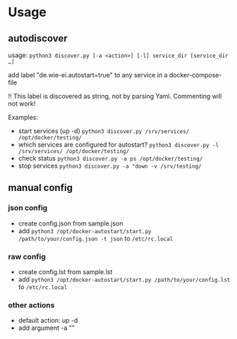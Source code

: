 # Usage

## autodiscover

usage: `python3 discover.py [-a <action>] [-l] service_dir [service_dir …]`

add label "de.wie-ei.autostart=true" to any service in a docker-compose-file

!! This label is discovered as string, not by parsing Yaml. Commenting will not work!

Examples:

* start services (up -d) `python3 discover.py /srv/services/ /opt/docker/testing/`
* which services are configured for autostart? `python3 discover.py -l /srv/services/ /opt/docker/testing/`
* check status `python3 discover.py -a ps /opt/docker/testing/`
* stop services `python3 discover.py -a "down -v /srv/testing/`

## manual config

### json config
* create config.json from sample.json
* add `python3 /opt/docker-autostart/start.py /path/to/your/config.json -t json` to `/etc/rc.local`

### raw config
* create config.lst from sample.lst
* add `python3 /opt/docker-autostart/start.py /path/to/your/config.lst` to `/etc/rc.local`

### other actions
* default action: up -d
* add argument -a "<compose action>"
